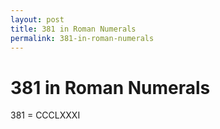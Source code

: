 ```yaml
---
layout: post
title: 381 in Roman Numerals
permalink: 381-in-roman-numerals
---
```


# 381 in Roman Numerals

381 = CCCLXXXI
